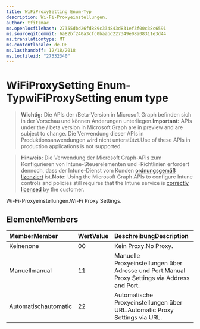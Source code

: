 ```yaml
---
title: WiFiProxySetting Enum-Typ
description: Wi-Fi-Proxyeinstellungen.
author: tfitzmac
ms.openlocfilehash: 27355dbd26fd889c334843d831ef3f00c38c6591
ms.sourcegitcommit: 6a82bf240a3cfc0baabd227349e08a08311e3d44
ms.translationtype: MT
ms.contentlocale: de-DE
ms.lasthandoff: 12/18/2018
ms.locfileid: "27332340"
---
```

# <a name="wifiproxysetting-enum-type"></a><span data-ttu-id="b62b4-103">WiFiProxySetting Enum-Typ</span><span class="sxs-lookup"><span data-stu-id="b62b4-103">wiFiProxySetting enum type</span></span>

> <span data-ttu-id="b62b4-104">**Wichtig:** Die APIs der /Beta-Version in Microsoft Graph befinden sich in der Vorschau und können Änderungen unterliegen.</span><span class="sxs-lookup"><span data-stu-id="b62b4-104">**Important:** APIs under the / beta version in Microsoft Graph are in preview and are subject to change.</span></span> <span data-ttu-id="b62b4-105">Die Verwendung dieser APIs in Produktionsanwendungen wird nicht unterstützt.</span><span class="sxs-lookup"><span data-stu-id="b62b4-105">Use of these APIs in production applications is not supported.</span></span>

> <span data-ttu-id="b62b4-106">**Hinweis:** Die Verwendung der Microsoft Graph-APIs zum Konfigurieren von Intune-Steuerelementen und -Richtlinien erfordert dennoch, dass der Intune-Dienst vom Kunden [ordnungsgemäß lizenziert](https://go.microsoft.com/fwlink/?linkid=839381) ist.</span><span class="sxs-lookup"><span data-stu-id="b62b4-106">**Note:** Using the Microsoft Graph APIs to configure Intune controls and policies still requires that the Intune service is [correctly licensed](https://go.microsoft.com/fwlink/?linkid=839381) by the customer.</span></span>

<span data-ttu-id="b62b4-107">Wi-Fi-Proxyeinstellungen.</span><span class="sxs-lookup"><span data-stu-id="b62b4-107">Wi-Fi Proxy Settings.</span></span>
## <a name="members"></a><span data-ttu-id="b62b4-108">Elemente</span><span class="sxs-lookup"><span data-stu-id="b62b4-108">Members</span></span>
|<span data-ttu-id="b62b4-109">Member</span><span class="sxs-lookup"><span data-stu-id="b62b4-109">Member</span></span>|<span data-ttu-id="b62b4-110">Wert</span><span class="sxs-lookup"><span data-stu-id="b62b4-110">Value</span></span>|<span data-ttu-id="b62b4-111">Beschreibung</span><span class="sxs-lookup"><span data-stu-id="b62b4-111">Description</span></span>|
|:---|:---|:---|
|<span data-ttu-id="b62b4-112">Keine</span><span class="sxs-lookup"><span data-stu-id="b62b4-112">none</span></span>|<span data-ttu-id="b62b4-113">0</span><span class="sxs-lookup"><span data-stu-id="b62b4-113">0</span></span>|<span data-ttu-id="b62b4-114">Kein Proxy.</span><span class="sxs-lookup"><span data-stu-id="b62b4-114">No Proxy.</span></span>|
|<span data-ttu-id="b62b4-115">Manuell</span><span class="sxs-lookup"><span data-stu-id="b62b4-115">manual</span></span>|<span data-ttu-id="b62b4-116">1</span><span class="sxs-lookup"><span data-stu-id="b62b4-116">1</span></span>|<span data-ttu-id="b62b4-117">Manuelle Proxyeinstellungen über Adresse und Port.</span><span class="sxs-lookup"><span data-stu-id="b62b4-117">Manual Proxy Settings via Address and Port.</span></span>|
|<span data-ttu-id="b62b4-118">Automatisch</span><span class="sxs-lookup"><span data-stu-id="b62b4-118">automatic</span></span>|<span data-ttu-id="b62b4-119">2</span><span class="sxs-lookup"><span data-stu-id="b62b4-119">2</span></span>|<span data-ttu-id="b62b4-120">Automatische Proxyeinstellungen über URL.</span><span class="sxs-lookup"><span data-stu-id="b62b4-120">Automatic Proxy Settings via URL.</span></span>|





